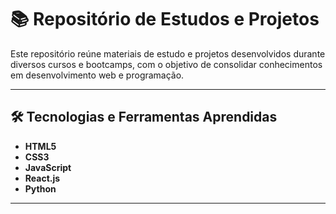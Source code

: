 # 📚 Repositório de Estudos e Projetos

Este repositório reúne materiais de estudo e projetos desenvolvidos durante diversos cursos e bootcamps, com o objetivo de consolidar conhecimentos em desenvolvimento web e programação.

---

## 🛠️ Tecnologias e Ferramentas Aprendidas

- **HTML5**
- **CSS3**
- **JavaScript**
- **React.js**
- **Python**

---
